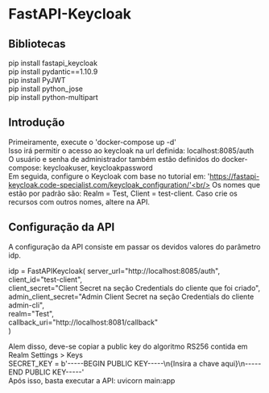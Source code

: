 # FastAPI-Keycloak
## Bibliotecas

pip install fastapi_keycloak<br/>
pip install pydantic==1.10.9<br/>
pip install PyJWT<br/>
pip install python_jose<br/>
pip install python-multipart

## Introdução

Primeiramente, execute o 'docker-compose up -d'<br/>
Isso irá permitir o acesso ao keycloak na url definida: localhost:8085/auth<br/>
O usuário e senha de administrador também estão definidos do docker-compose: keycloakuser, keycloakpassword<br/>
Em seguida, configure o Keycloak com base no tutorial em: 'https://fastapi-keycloak.code-specialist.com/keycloak_configuration/'<br/>
Os nomes que estão por padrão são: Realm = Test, Client = test-client. Caso crie os recursos com outros nomes, altere na API.<br/>

## Configuração da API

A configuração da API consiste em passar os devidos valores do parâmetro idp.

idp = FastAPIKeycloak(
        server_url="http://localhost:8085/auth",<br/>
        client_id="test-client",<br/>
        client_secret="Client Secret na seção Credentials do cliente que foi criado",<br/>
        admin_client_secret="Admin Client Secret na seção Credentials do cliente admin-cli",<br/>
        realm="Test",<br/>
        callback_uri="http://localhost:8081/callback"<br/>
)

Alem disso, deve-se copiar a public key do algoritmo RS256 contida em Realm Settings > Keys<br/>
SECRET_KEY = b'-----BEGIN PUBLIC KEY-----\n{Insira a chave aqui}\n-----END PUBLIC KEY-----'<br/>
Após isso, basta executar a API: uvicorn main:app<br/>
